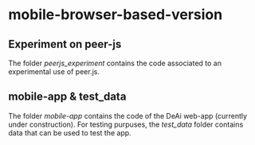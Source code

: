 # mobile-browser-based-version

## Experiment on peer-js
The folder *peerjs_experiment* contains the code associated to an experimental use of peer.js. 

## mobile-app & test_data
The folder *mobile-app* contains the code of the DeAi web-app (currently under construction). 
For testing purpuses, the *test_data* folder contains data that can be used to test the app. 
